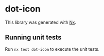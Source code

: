 # dot-icon

This library was generated with [Nx](https://nx.dev).

## Running unit tests

Run `nx test dot-icon` to execute the unit tests.
